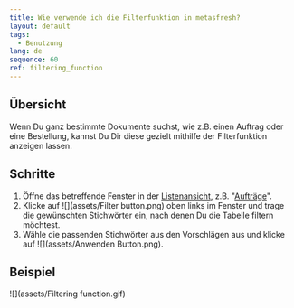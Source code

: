 ```yaml
---
title: Wie verwende ich die Filterfunktion in metasfresh?
layout: default
tags:
  - Benutzung
lang: de
sequence: 60
ref: filtering_function
---
```


## Übersicht
Wenn Du ganz bestimmte Dokumente suchst, wie z.B. einen Auftrag oder eine Bestellung, kannst Du Dir diese gezielt mithilfe der Filterfunktion anzeigen lassen.

## Schritte
1. Öffne das betreffende Fenster in der [Listenansicht](Ansichten), z.B. "[Aufträge](Menu)".
1. Klicke auf ![](assets/Filter button.png) oben links im Fenster und trage die gewünschten Stichwörter ein, nach denen Du die Tabelle filtern möchtest.
1. Wähle die passenden Stichwörter aus den Vorschlägen aus und klicke auf ![](assets/Anwenden Button.png).

## Beispiel
![](assets/Filtering function.gif)
